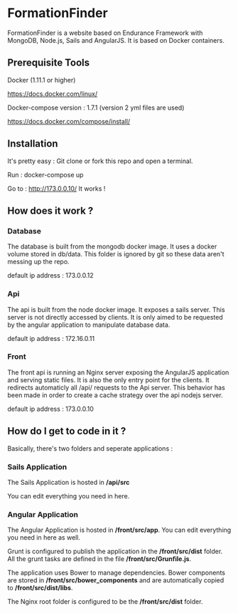 # FormationFinder

FormationFinder is a website based on Endurance Framework with MongoDB, Node.js, Sails and AngularJS. It is based on Docker containers.

## Prerequisite Tools

Docker (1.11.1 or higher)

https://docs.docker.com/linux/


Docker-compose version : 1.7.1 (version 2 yml files are used)

https://docs.docker.com/compose/install/

## Installation

It's pretty easy : Git clone or fork this repo and open a terminal.

Run : docker-compose up

Go to : http://173.0.0.10/  It works !

## How does it work ?

### Database

The database is built from the mongodb docker image. It uses a docker volume stored in db/data. This folder is ignored by git so these data aren't messing up the repo.

default ip address : 173.0.0.12

### Api

The api is built from the node docker image. It exposes a sails server. This server is not directly accessed by clients. It is only aimed to be requested by the angular application to manipulate database data.

default ip address : 172.16.0.11

### Front

The front api is running an Nginx server exposing the AngularJS application and serving static files. It is also the only entry point for the clients. It redirects automaticly all /api/ requests to the Api server. This behavior has been made in order to create a cache strategy over the api nodejs server.

default ip address : 173.0.0.10

## How do I get to code in it ?

Basically, there's two folders and seperate applications :

### Sails Application

The Sails Application is hosted in **/api/src**

You can edit everything you need in here.

### Angular Application

The Angular Application is hosted in **/front/src/app**. You can edit everything you need in here as well.

Grunt is configured to publish the application in the **/front/src/dist** folder. All the grunt tasks are defined in the file **/front/src/Grunfile.js**.

The application uses Bower to manage dependencies. Bower components are stored in **/front/src/bower_components** and are automatically copied to **/front/src/dist/libs**.

The Nginx root folder is configured to be the **/front/src/dist** folder.
